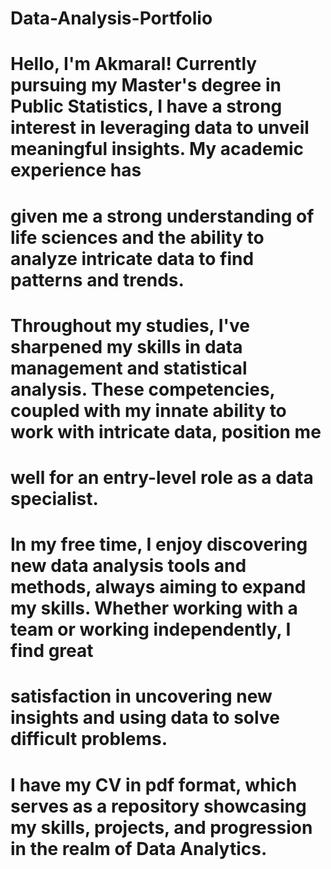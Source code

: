 # Data-Analysis-Portfolio
# Hello, I'm Akmaral! Currently pursuing my Master's degree in Public Statistics, I have a strong interest in leveraging data to unveil meaningful insights. My academic experience has  
# given me a strong understanding of life sciences and the ability to analyze intricate data to find patterns and trends.

# Throughout my studies, I've sharpened my skills in data management and statistical analysis. These competencies, coupled with my innate ability to work with intricate data, position me 
# well for an entry-level role as a data specialist.

# In my free time, I enjoy discovering new data analysis tools and methods, always aiming to expand my skills. Whether working with a team or working independently, I find great 
# satisfaction in uncovering new insights and using data to solve difficult problems.
# I have my CV in pdf format, which serves as a repository showcasing my skills, projects, and progression in the realm of Data Analytics.
